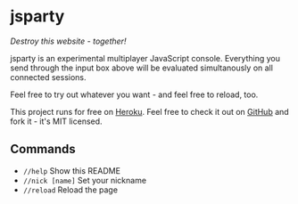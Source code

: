 jsparty
=======
*Destroy this website - together!*

jsparty is an experimental multiplayer JavaScript console. Everything you send
through the input box above will be evaluated simultanously on all connected
sessions.

Feel free to try out whatever you want - and feel free to reload, too.

This project runs for free on [Heroku](https://heroku.com).
Feel free to check it out on [GitHub](https://github.com/nucular/jsparty) and
fork it - it's MIT licensed.

Commands
--------
- `//help` Show this README
- `//nick [name]` Set your nickname
- `//reload` Reload the page
